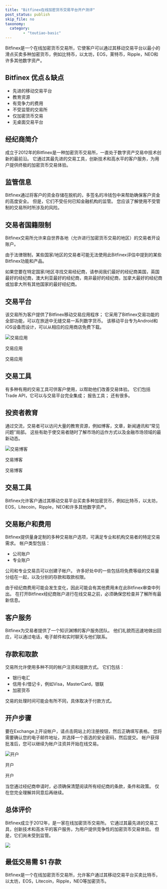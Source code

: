 ```yaml
---
title: "Bitfinex在线加密货币交易平台开户测评"
post_status: publish
skip_file: no
taxonomy:
  category:
        - "toutiao-basic"
---
```


Bitfinex是一个在线加密货币交易所，它使客户可以通过其移动交易平台以最小的滑点买卖多种加密货币，例如比特币，以太坊，EOS，莱特币，Ripple，NEO和许多其他数字资产。

## Bitfinex 优点＆缺点

- 先进的移动交易平台
- 教育资源
- 有竞争力的费用
- 不受监管的交易所
- 仅加密货币交易
- 无桌面交易平台

## 经纪商简介

成立于2012年的Bitfinex是一种加密货币交易所，一直处于数字资产交易中技术创新的最前沿。 它通过其最先进的交易工具，创新技术和高水平的客户服务，为用户提供终极的加密货币交易体验。

## 监管信息

Bitfinex通过将客户的资金存储在脱机的，多签名的冷钱包中来帮助确保客户资金的高度安全。 但是，它们不受任何已知金融机构的监管。 您应该了解使用不受管制的交易所时所涉及的风险。

## 交易者国籍限制

Bitfinex交易所允许来自世界各地（允许进行加密货币交易的地区）的交易者开设账户。

由于法律限制，某些国家/地区的交易者可能无法使用此Bitfinex评估中提到的某些Bitfinex功能和产品。

如果您要在特定国家/地区寻找交易经纪商，请参阅我们最好的经纪商美国，英国最好的经纪商，澳大利亚最好的经纪商，南非最好的经纪商，加拿大最好的经纪商或加拿大所有其他国家的最好经纪商。

## 交易平台

该交易所为客户提供了Bitfinex移动交易应用程序； 它采用了Bitfinex交易功能的全部功能，可以在旅途中无缝交易一系列数字货币。 该移动平台专为Android和iOS设备而设计，可以从相应的应用商店免费下载。

![交易应用](https://cdn.fendou.la/funstoutiao/2020/12/Bitfinex-Review-Trading-App-1024x546.jpg "交易应用")

交易应用

交易应用

## 交易工具

有多种有用的交易工具可供客户使用，以帮助他们改善交易体验。 它们包括Trade API，它可以与交易平台完全集成； 报告工具； 还有很多。

## 投资者教育

通过交流，交易者可以访问大量的教育资源，例如博客，文章，新闻通讯和“常见问题”局部。 这些有助于使交易者随时了解市场的运作方式以及金融市场领域的最新动态。

![交易博客](https://cdn.fendou.la/funstoutiao/2020/12/Bitfinex-Review-Trading-Blog.png "交易博客")

交易博客

交易博客

## 交易工具

Bitfinex允许客户通过其移动交易平台买卖多种加密货币，例如比特币，以太坊，EOS，Litecoin，Ripple，NEO和许多其他数字资产。

## 交易账户和费用

Bitfinex提供量身定制的多种交易账户选项，可满足专业和机构交易者的特定交易需求。 帐户类型包括：

- 公司账户
- 专业账户

公司和专业交易员可以创建子帐户。 许多好处中的一些包括将免费等级的交易量分组在一起，以及分别的存款和取款权限。

由于经纪商费用可能会发生变化，因此可能会有其他费用未在此Bitfinex审查中列出。 在打开Bitfinex经纪商账户进行在线交易之前，必须确保您检查并了解所有最新信息。

## 客户服务

Bitfinex为交易者提供了一个知识渊博的客户服务团队。 他们礼貌而迅速地做出回应，可以通过电话，电子邮件和实时聊天与他们联系。

## 存款和取款

交易所允许使用多种不同的帐户注资和提款方式。 它们包括：

- 银行电汇
- 信用卡/借记卡，例如Visa，MasterCard，银联
- 加密货币

交易的处理时间可能会有所不同，具体取决于付款方式。

## 开户步骤

要在Exchange上开设帐户，请点击网站上的注册按钮，然后正确填写表格。 您将需要确认您的电子邮件地址，并选择一个首选的安全密码，然后提交。 帐户获得批准后，您可以继续为帐户注资并开始在线交易。

![开户](https://cdn.fendou.la/funstoutiao/2020/12/Bitfinex-Review-Account-Opening.png "开户")

开户

开户

当您通过经纪商申请时，必须确保清楚阅读所有经纪商的条款，条件和政策。 仅在您完全理解并同意后再继续。

## 总体评价

Bitfinex成立于2012年，是一家在线加密货币交易所。 它通过其最先进的交易工具，创新技术和高水平的客户服务，为用户提供竞争性的加密货币交易体验。 但是，它们尚未受到监管。

![](https://cdn.fendou.la/funstoutiao/2020/12/Bitfinex-Logo.png)

## 最低交易需 **$1** 存款

Bitfinex是一个在线加密货币交易所，允许客户通过其移动交易平台买卖比特币，以太坊，EOS，Litecoin，Ripple，NEO等加密货币。

